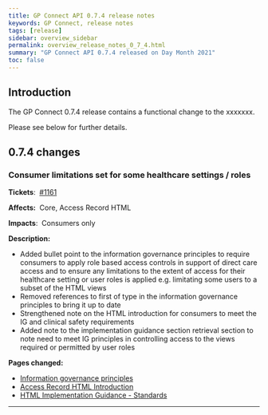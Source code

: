 ```yaml
---
title: GP Connect API 0.7.4 release notes
keywords: GP Connect, release notes
tags: [release]
sidebar: overview_sidebar
permalink: overview_release_notes_0_7_4.html
summary: "GP Connect API 0.7.4 released on Day Month 2021"
toc: false
---
```



## Introduction ##

The GP Connect 0.7.4 release contains a functional change to the xxxxxxx.

Please see below for further details.


## 0.7.4 changes ##

### Consumer limitations set for some healthcare settings / roles  ###

**Tickets**:&nbsp; [#1161](https://github.com/nhsconnect/gpconnect/issues/1161)

**Affects:**&nbsp; Core, Access Record HTML

**Impacts**:&nbsp; Consumers only

**Description:**

- Added bullet point to the information governance principles to require consumers to apply role based access controls in support of direct care access and to ensure any limitations to the extent of access for their healthcare setting or user roles is applied e.g. limitating some users to a subset of the HTML views
- Removed references to first of type in the information governance principles to bring it up to date
- Strengthened note on the HTML introduction for consumers to meet the IG and clinical safety requirements
- Added note to the implementation guidance section retrieval section to note need to meet IG principles in controlling access to the views required or permitted by user roles

**Pages changed:**

- [Information governance principles](designprinciples_ig_principles.html)
- [Access Record HTML Introduction](accessrecord.html)
- [HTML Implementation Guidance - Standards](accessrecord_development_html_implementation_guide.html#section-retrieval)

---


